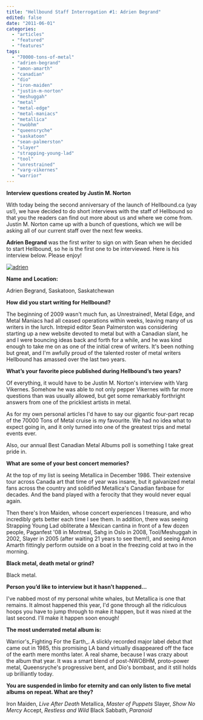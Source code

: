 ```yaml
---
title: "Hellbound Staff Interrogation #1: Adrien Begrand"
edited: false
date: "2011-06-01"
categories:
  - "articles"
  - "featured"
  - "features"
tags:
  - "70000-tons-of-metal"
  - "adrien-begrand"
  - "amon-amarth"
  - "canadian"
  - "dio"
  - "iron-maiden"
  - "justin-m-norton"
  - "meshuggah"
  - "metal"
  - "metal-edge"
  - "metal-maniacs"
  - "metallica"
  - "nwobhm"
  - "queensryche"
  - "saskatoon"
  - "sean-palmerston"
  - "slayer"
  - "strapping-young-lad"
  - "tool"
  - "unrestrained"
  - "varg-vikernes"
  - "warrior"
---
```


**Interview questions created by Justin M. Norton**

With today being the second anniversary of the launch of Hellbound.ca (yay us!), we have decided to do short interviews with the staff of Hellbound so that you the readers can find out more about us and where we come from. Justin M. Norton came up with a bunch of questions, which we will be asking all of our current staff over the next few weeks.

**Adrien Begrand** was the first writer to sign on with Sean when he decided to start Hellbound, so he is the first one to be interviewed. Here is his interview below. Please enjoy!

[![](http://www.hellbound.ca/wp-content/uploads/2011/06/adrien.jpg "adrien")](http://www.hellbound.ca/wp-content/uploads/2011/06/adrien.jpg)

**Name and Location:**

Adrien Begrand, Saskatoon, Saskatchewan

**How did you start writing for Hellbound?**

The beginning of 2009 wasn't much fun, as Unrestrained!, Metal Edge, and Metal Maniacs had all ceased operations within weeks, leaving many of us writers in the lurch. Intrepid editor Sean Palmerston was considering starting up a new website devoted to metal but with a Canadian slant, he and I were bouncing ideas back and forth for a while, and he was kind enough to take me on as one of the initial crew of writers. It's been nothing but great, and I'm awfully proud of the talented roster of metal writers Hellbound has amassed over the last two years.

**What’s your favorite piece published during Hellbound’s two years?**

Of everything, it would have to be Justin M. Norton's interview with Varg Vikernes. Somehow he was able to not only pepper Vikernes with far more questions than was usually allowed, but get some remarkably forthright answers from one of the prickliest artists in metal.

As for my own personal articles I'd have to say our gigantic four-part recap of the 70000 Tons of Metal cruise is my favourite. We had no idea what to expect going in, and it only turned into one of the greatest trips and metal events ever.

Also, our annual Best Canadian Metal Albums poll is something I take great pride in.

**What are some of your best concert memories?**

At the top of my list is seeing Metallica in December 1986. Their extensive tour across Canada art that time of year was insane, but it galvanized metal fans across the country and solidified Metallica's Canadian fanbase for decades. And the band played with a ferocity that they would never equal again.

Then there's Iron Maiden, whose concert experiences I treasure, and who incredibly gets better each time I see them. In addition, there was seeing Strapping Young Lad obliterate a Mexican cantina in front of a few dozen people, Paganfest '08 in Montreal, Sahg in Oslo in 2008, Tool/Meshuggah in 2002, Slayer in 2005 (after waiting 21 years to see them!), and seeing Amon Amarth fittingly perform outside on a boat in the freezing cold at two in the morning.

**Black metal, death metal or grind?**

Black metal.

**Person you’d like to interview but it hasn’t happened…**

I've nabbed most of my personal white whales, but Metallica is one that remains. It almost happened this year, I'd gone through all the ridiculous hoops you have to jump through to make it happen, but it was nixed at the last second. I'll make it happen soon enough!

**The most underrated metal album is:**

Warrior's_Fighting For the Earth_. A slickly recorded major label debut that came out in 1985, this promising LA band virtually disappeared off the face of the earth mere months later. A real shame, because I was crazy about the album that year. It was a smart blend of post-NWOBHM, proto-power metal, Queensryche's progressive bent, and Dio's bombast, and it still holds up brilliantly today.

**You are suspended in limbo for eternity and can only listen to five metal albums on repeat. What are they?**

Iron Maiden, _Live After Death_ Metallica, _Master of Puppets_ Slayer, _Show No Mercy_ Accept, _Restless and Wild_ Black Sabbath, _Paranoid_
